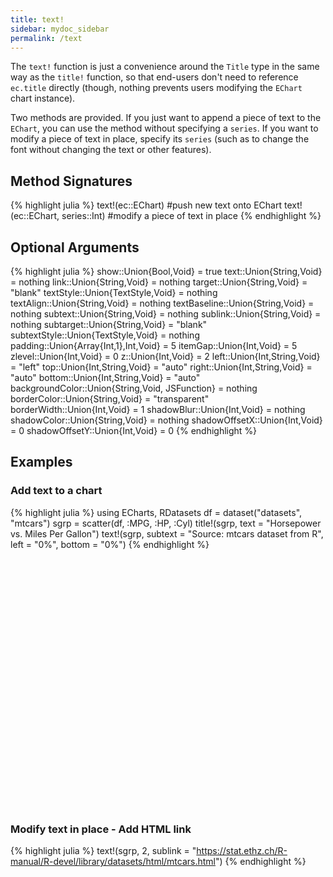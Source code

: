 ```yaml
---
title: text!
sidebar: mydoc_sidebar
permalink: /text
---
```


The `text!` function is just a convenience around the `Title` type in the same way as the `title!` function, so that end-users don't need to reference `ec.title` directly (though, nothing prevents users modifying the `EChart` chart instance).

Two methods are provided. If you just want to append a piece of text to the `EChart`, you can use the method without specifying a `series`. If you want to modify a piece of text in place, specify its `series` (such as to change the font without changing the text or other features).

## Method Signatures
{% highlight julia %}
text!(ec::EChart) #push new text onto EChart
text!(ec::EChart, series::Int) #modify a piece of text in place
{% endhighlight %}

## Optional Arguments
{% highlight julia %}
show::Union{Bool,Void} = true
text::Union{String,Void} = nothing
link::Union{String,Void} = nothing
target::Union{String,Void} = "blank"
textStyle::Union{TextStyle,Void} = nothing
textAlign::Union{String,Void} = nothing
textBaseline::Union{String,Void} = nothing
subtext::Union{String,Void} = nothing
sublink::Union{String,Void} = nothing
subtarget::Union{String,Void} = "blank"
subtextStyle::Union{TextStyle,Void} = nothing
padding::Union{Array{Int,1},Int,Void} = 5
itemGap::Union{Int,Void} = 5
zlevel::Union{Int,Void} = 0
z::Union{Int,Void} = 2
left::Union{Int,String,Void} = "left"
top::Union{Int,String,Void} = "auto"
right::Union{Int,String,Void} = "auto"
bottom::Union{Int,String,Void} = "auto"
backgroundColor::Union{String,Void, JSFunction} = nothing
borderColor::Union{String,Void} = "transparent"
borderWidth::Union{Int,Void} = 1
shadowBlur::Union{Int,Void} = nothing
shadowColor::Union{String,Void} = nothing
shadowOffsetX::Union{Int,Void} = 0
shadowOffsetY::Union{Int,Void} = 0
{% endhighlight %}

## Examples

### Add text to a chart
{% highlight julia %}
using ECharts, RDatasets
df = dataset("datasets", "mtcars")
sgrp = scatter(df, :MPG, :HP, :Cyl)
title!(sgrp, text = "Horsepower vs. Miles Per Gallon")
text!(sgrp, subtext = "Source: mtcars dataset from R", left = "0%", bottom = "0%")
{% endhighlight %}


<div id="text_ex" style="height:400px;width:800px;"></div>
<script type="text/javascript">

    // Initialize after dom ready
    var myChart = echarts.init(document.getElementById("text_ex"), JSON.parse(roma()));

    // Load data into the ECharts instance
    myChart.setOption(
{"xAxis":[{"splitNumber":5,"axisLabel":{"show":true,"interval":"auto","rotate":0,"inside":false,"formatter":"{value}","margin":8},"scale":false,"gridIndex":0,"name":"MPG","minInterval":0,"zlevel":0,"triggerEvent":false,"z":0,"inverse":false,"nameLocation":"middle","nameGap":30,"silent":true,"type":"value"}],"ec_charttype":"xy plot","series":[{"name":"4","yAxisIndex":0,"xAxisIndex":0,"smooth":false,"data":[[22.8,93.0],[24.4,62.0],[22.8,95.0],[32.4,66.0],[30.4,52.0],[33.9,65.0],[21.5,97.0],[27.3,66.0],[26.0,91.0],[30.4,113.0],[21.4,109.0]],"large":true,"type":"scatter","largeThreshold":2000},{"name":"6","yAxisIndex":0,"xAxisIndex":0,"smooth":false,"data":[[21.0,110.0],[21.0,110.0],[21.4,110.0],[18.1,105.0],[19.2,123.0],[17.8,123.0],[19.7,175.0]],"large":true,"type":"scatter","largeThreshold":2000},{"name":"8","yAxisIndex":0,"xAxisIndex":0,"smooth":false,"data":[[18.7,175.0],[14.3,245.0],[16.4,180.0],[17.3,180.0],[15.2,180.0],[10.4,205.0],[10.4,215.0],[14.7,230.0],[15.5,150.0],[15.2,150.0],[13.3,245.0],[19.2,175.0],[15.8,264.0],[15.0,335.0]],"large":true,"type":"scatter","largeThreshold":2000}],"theme":{"geo":{"label":{"normal":{"textStyle":{"color":"#000000"}},"emphasis":{"textStyle":{"color":"rgb(100,0,0)"}}},"itemStyle":{"normal":{"borderColor":"#444444","borderWidth":0.5,"areaColor":"#eeeeee"},"emphasis":{"borderColor":"#444444","borderWidth":1,"areaColor":"rgba(255,215,0,0.8)"}}},"parallel":{"itemStyle":{"normal":{"borderWidth":0,"borderColor":"#ccc"},"emphasis":{"borderWidth":0,"borderColor":"#ccc"}}},"markPoint":{"label":{"normal":{"textStyle":{"color":"#eeeeee"}},"emphasis":{"textStyle":{"color":"#eeeeee"}}}},"visualMap":{"color":["#e01f54","#e7dbc3"]},"funnel":{"itemStyle":{"normal":{"borderWidth":0,"borderColor":"#ccc"},"emphasis":{"borderWidth":0,"borderColor":"#ccc"}}},"bar":{"itemStyle":{"normal":{"barBorderColor":"#ccc","barBorderWidth":0},"emphasis":{"barBorderColor":"#ccc","barBorderWidth":0}}},"map":{"label":{"normal":{"textStyle":{"color":"#000000"}},"emphasis":{"textStyle":{"color":"rgb(100,0,0)"}}},"itemStyle":{"normal":{"borderColor":"#444444","borderWidth":0.5,"areaColor":"#eeeeee"},"emphasis":{"borderColor":"#444444","borderWidth":1,"areaColor":"rgba(255,215,0,0.8)"}}},"scatter":{"itemStyle":{"normal":{"borderWidth":0,"borderColor":"#ccc"},"emphasis":{"borderWidth":0,"borderColor":"#ccc"}}},"pie":{"itemStyle":{"normal":{"borderWidth":0,"borderColor":"#ccc"},"emphasis":{"borderWidth":0,"borderColor":"#ccc"}}},"graph":{"label":{"normal":{"textStyle":{"color":"#eeeeee"}}},"symbolSize":4,"itemStyle":{"normal":{"borderWidth":0,"borderColor":"#ccc"}},"smooth":false,"symbol":"emptyCircle","color":["#e01f54","#001852","#f5e8c8","#b8d2c7","#c6b38e","#a4d8c2","#f3d999","#d3758f","#dcc392","#2e4783","#82b6e9","#ff6347","#a092f1","#0a915d","#eaf889","#6699FF","#ff6666","#3cb371","#d5b158","#38b6b6"],"lineStyle":{"normal":{"color":"#aaaaaa","width":1}}},"backgroundColor":"rgba(0,0,0,0)","line":{"symbolSize":4,"itemStyle":{"normal":{"borderWidth":1}},"smooth":false,"symbol":"emptyCircle","lineStyle":{"normal":{"width":2}}},"candlestick":{"itemStyle":{"normal":{"borderColor0":"#b8d2c7","color":"#e01f54","borderColor":"#f5e8c8","borderWidth":1,"color0":"#001852"}}},"sankey":{"itemStyle":{"normal":{"borderWidth":0,"borderColor":"#ccc"},"emphasis":{"borderWidth":0,"borderColor":"#ccc"}}},"valueAxis":{"axisLine":{"show":true,"lineStyle":{"color":"#333"}},"axisLabel":{"textStyle":{"color":"#333"},"show":true},"splitLine":{"show":true,"lineStyle":{"color":["#ccc"]}},"splitArea":{"areaStyle":{"color":["rgba(250,250,250,0.3)","rgba(200,200,200,0.3)"]},"show":false},"axisTick":{"show":true,"lineStyle":{"color":"#333"}}},"toolbox":{"iconStyle":{"normal":{"borderColor":"#999999"},"emphasis":{"borderColor":"#666666"}}},"categoryAxis":{"axisLine":{"show":true,"lineStyle":{"color":"#333"}},"axisLabel":{"textStyle":{"color":"#333"},"show":true},"splitLine":{"show":false,"lineStyle":{"color":["#ccc"]}},"splitArea":{"areaStyle":{"color":["rgba(250,250,250,0.3)","rgba(200,200,200,0.3)"]},"show":false},"axisTick":{"show":true,"lineStyle":{"color":"#333"}}},"tooltip":{"axisPointer":{"crossStyle":{"color":"#cccccc","width":1},"lineStyle":{"color":"#cccccc","width":1}}},"timeline":{"label":{"normal":{"textStyle":{"color":"#293c55"}},"emphasis":{"textStyle":{"color":"#293c55"}}},"controlStyle":{"normal":{"color":"#293c55","borderColor":"#293c55","borderWidth":0.5},"emphasis":{"color":"#293c55","borderColor":"#293c55","borderWidth":0.5}},"checkpointStyle":{"color":"#e43c59","borderColor":"rgba(194,53,49,0.5)"},"itemStyle":{"normal":{"color":"#293c55","borderWidth":1},"emphasis":{"color":"#a9334c"}},"lineStyle":{"color":"#293c55","width":1}},"radar":{"symbolSize":4,"itemStyle":{"normal":{"borderWidth":1}},"smooth":false,"symbol":"emptyCircle","lineStyle":{"normal":{"width":2}}},"logAxis":{"axisLine":{"show":true,"lineStyle":{"color":"#333"}},"axisLabel":{"textStyle":{"color":"#333"},"show":true},"splitLine":{"show":true,"lineStyle":{"color":["#ccc"]}},"splitArea":{"areaStyle":{"color":["rgba(250,250,250,0.3)","rgba(200,200,200,0.3)"]},"show":false},"axisTick":{"show":true,"lineStyle":{"color":"#333"}}},"textStyle":{},"gauge":{"itemStyle":{"normal":{"borderWidth":0,"borderColor":"#ccc"},"emphasis":{"borderWidth":0,"borderColor":"#ccc"}}},"boxplot":{"itemStyle":{"normal":{"borderWidth":1},"emphasis":{"borderWidth":2}}},"color":["#e01f54","#001852","#f5e8c8","#b8d2c7","#c6b38e","#a4d8c2","#f3d999","#d3758f","#dcc392","#2e4783","#82b6e9","#ff6347","#a092f1","#0a915d","#eaf889","#6699FF","#ff6666","#3cb371","#d5b158","#38b6b6"],"title":{"textStyle":{"color":"#333333"},"subtextStyle":{"color":"#aaaaaa"}},"dataZoom":{"backgroundColor":"rgba(47,69,84,0)","textStyle":{"color":"#333333"},"handleSize":"100%","handleColor":"#a7b7cc","fillerColor":"rgba(167,183,204,0.4)","dataBackgroundColor":"rgba(47,69,84,0.3)"},"timeAxis":{"axisLine":{"show":true,"lineStyle":{"color":"#333"}},"axisLabel":{"textStyle":{"color":"#333"},"show":true},"splitLine":{"show":true,"lineStyle":{"color":["#ccc"]}},"splitArea":{"areaStyle":{"color":["rgba(250,250,250,0.3)","rgba(200,200,200,0.3)"]},"show":false},"axisTick":{"show":true,"lineStyle":{"color":"#333"}}},"legend":{"textStyle":{"color":"#333333"}}},"yAxis":[{"splitNumber":5,"axisLabel":{"show":true,"interval":"auto","rotate":0,"inside":false,"formatter":"{value}","margin":8},"scale":false,"gridIndex":0,"name":"HP","minInterval":0,"zlevel":0,"triggerEvent":false,"z":0,"inverse":false,"nameLocation":"middle","nameGap":50,"silent":true,"type":"value"}],"toolbox":{"feature":{},"orient":"vertical","itemSize":15,"height":"auto","zlevel":0,"z":2,"itemGap":20,"right":"auto","top":"center","width":"auto","show":false,"showTitle":true},"ec_width":800,"ec_height":400,"grid":[{"height":"auto","show":false,"width":"auto","backgroundColor":"transparent"}],"title":[{"left":"left","borderColor":"transparent","bottom":"auto","padding":5,"zlevel":0,"borderWidth":1,"target":"blank","z":2,"itemGap":5,"shadowOffsetY":0,"shadowOffsetX":0,"right":"auto","top":"auto","subtarget":"blank","show":true,"text":"Horsepower vs. Miles Per Gallon"},{"left":"0%","borderColor":"transparent","bottom":"0%","padding":5,"zlevel":0,"borderWidth":1,"target":"blank","z":2,"itemGap":5,"shadowOffsetY":0,"shadowOffsetX":0,"right":"auto","subtext":"Source: mtcars dataset from R","top":"auto","subtarget":"blank","show":true}],"legend":{"itemWidth":25,"data":["4","6","8"],"borderColor":"transparent","orient":"horizontal","bottom":"auto","height":"auto","zlevel":0,"padding":5,"borderWidth":1,"inactiveColor":"#ccc","z":2,"align":"auto","itemGap":10,"itemHeight":14,"backgroundColor":"transparent","shadowOffsetY":0,"shadowOffsetX":0,"right":"auto","top":"auto","width":"auto","selectedMode":true,"show":true}}

        );
</script>

### Modify text in place - Add HTML link

{% highlight julia %}
text!(sgrp, 2, sublink = "https://stat.ethz.ch/R-manual/R-devel/library/datasets/html/mtcars.html")
{% endhighlight %}

<div id="text_ex2" style="height:400px;width:800px;"></div>
<script type="text/javascript">

    // Initialize after dom ready
    var myChart = echarts.init(document.getElementById("text_ex2"), JSON.parse(roma()));

    // Load data into the ECharts instance
    myChart.setOption(
{"xAxis":[{"splitNumber":5,"axisLabel":{"show":true,"interval":"auto","rotate":0,"inside":false,"formatter":"{value}","margin":8},"scale":false,"gridIndex":0,"name":"MPG","minInterval":0,"zlevel":0,"triggerEvent":false,"z":0,"inverse":false,"nameLocation":"middle","nameGap":30,"silent":true,"type":"value"}],"ec_charttype":"xy plot","series":[{"name":"4","yAxisIndex":0,"xAxisIndex":0,"smooth":false,"data":[[22.8,93.0],[24.4,62.0],[22.8,95.0],[32.4,66.0],[30.4,52.0],[33.9,65.0],[21.5,97.0],[27.3,66.0],[26.0,91.0],[30.4,113.0],[21.4,109.0]],"large":true,"type":"scatter","largeThreshold":2000},{"name":"6","yAxisIndex":0,"xAxisIndex":0,"smooth":false,"data":[[21.0,110.0],[21.0,110.0],[21.4,110.0],[18.1,105.0],[19.2,123.0],[17.8,123.0],[19.7,175.0]],"large":true,"type":"scatter","largeThreshold":2000},{"name":"8","yAxisIndex":0,"xAxisIndex":0,"smooth":false,"data":[[18.7,175.0],[14.3,245.0],[16.4,180.0],[17.3,180.0],[15.2,180.0],[10.4,205.0],[10.4,215.0],[14.7,230.0],[15.5,150.0],[15.2,150.0],[13.3,245.0],[19.2,175.0],[15.8,264.0],[15.0,335.0]],"large":true,"type":"scatter","largeThreshold":2000}],"theme":{"geo":{"label":{"normal":{"textStyle":{"color":"#000000"}},"emphasis":{"textStyle":{"color":"rgb(100,0,0)"}}},"itemStyle":{"normal":{"borderColor":"#444444","borderWidth":0.5,"areaColor":"#eeeeee"},"emphasis":{"borderColor":"#444444","borderWidth":1,"areaColor":"rgba(255,215,0,0.8)"}}},"parallel":{"itemStyle":{"normal":{"borderWidth":0,"borderColor":"#ccc"},"emphasis":{"borderWidth":0,"borderColor":"#ccc"}}},"markPoint":{"label":{"normal":{"textStyle":{"color":"#eeeeee"}},"emphasis":{"textStyle":{"color":"#eeeeee"}}}},"visualMap":{"color":["#e01f54","#e7dbc3"]},"funnel":{"itemStyle":{"normal":{"borderWidth":0,"borderColor":"#ccc"},"emphasis":{"borderWidth":0,"borderColor":"#ccc"}}},"bar":{"itemStyle":{"normal":{"barBorderColor":"#ccc","barBorderWidth":0},"emphasis":{"barBorderColor":"#ccc","barBorderWidth":0}}},"map":{"label":{"normal":{"textStyle":{"color":"#000000"}},"emphasis":{"textStyle":{"color":"rgb(100,0,0)"}}},"itemStyle":{"normal":{"borderColor":"#444444","borderWidth":0.5,"areaColor":"#eeeeee"},"emphasis":{"borderColor":"#444444","borderWidth":1,"areaColor":"rgba(255,215,0,0.8)"}}},"scatter":{"itemStyle":{"normal":{"borderWidth":0,"borderColor":"#ccc"},"emphasis":{"borderWidth":0,"borderColor":"#ccc"}}},"pie":{"itemStyle":{"normal":{"borderWidth":0,"borderColor":"#ccc"},"emphasis":{"borderWidth":0,"borderColor":"#ccc"}}},"graph":{"label":{"normal":{"textStyle":{"color":"#eeeeee"}}},"symbolSize":4,"itemStyle":{"normal":{"borderWidth":0,"borderColor":"#ccc"}},"smooth":false,"symbol":"emptyCircle","color":["#e01f54","#001852","#f5e8c8","#b8d2c7","#c6b38e","#a4d8c2","#f3d999","#d3758f","#dcc392","#2e4783","#82b6e9","#ff6347","#a092f1","#0a915d","#eaf889","#6699FF","#ff6666","#3cb371","#d5b158","#38b6b6"],"lineStyle":{"normal":{"color":"#aaaaaa","width":1}}},"backgroundColor":"rgba(0,0,0,0)","line":{"symbolSize":4,"itemStyle":{"normal":{"borderWidth":1}},"smooth":false,"symbol":"emptyCircle","lineStyle":{"normal":{"width":2}}},"candlestick":{"itemStyle":{"normal":{"borderColor0":"#b8d2c7","color":"#e01f54","borderColor":"#f5e8c8","borderWidth":1,"color0":"#001852"}}},"sankey":{"itemStyle":{"normal":{"borderWidth":0,"borderColor":"#ccc"},"emphasis":{"borderWidth":0,"borderColor":"#ccc"}}},"valueAxis":{"axisLine":{"show":true,"lineStyle":{"color":"#333"}},"axisLabel":{"textStyle":{"color":"#333"},"show":true},"splitLine":{"show":true,"lineStyle":{"color":["#ccc"]}},"splitArea":{"areaStyle":{"color":["rgba(250,250,250,0.3)","rgba(200,200,200,0.3)"]},"show":false},"axisTick":{"show":true,"lineStyle":{"color":"#333"}}},"toolbox":{"iconStyle":{"normal":{"borderColor":"#999999"},"emphasis":{"borderColor":"#666666"}}},"categoryAxis":{"axisLine":{"show":true,"lineStyle":{"color":"#333"}},"axisLabel":{"textStyle":{"color":"#333"},"show":true},"splitLine":{"show":false,"lineStyle":{"color":["#ccc"]}},"splitArea":{"areaStyle":{"color":["rgba(250,250,250,0.3)","rgba(200,200,200,0.3)"]},"show":false},"axisTick":{"show":true,"lineStyle":{"color":"#333"}}},"tooltip":{"axisPointer":{"crossStyle":{"color":"#cccccc","width":1},"lineStyle":{"color":"#cccccc","width":1}}},"timeline":{"label":{"normal":{"textStyle":{"color":"#293c55"}},"emphasis":{"textStyle":{"color":"#293c55"}}},"controlStyle":{"normal":{"color":"#293c55","borderColor":"#293c55","borderWidth":0.5},"emphasis":{"color":"#293c55","borderColor":"#293c55","borderWidth":0.5}},"checkpointStyle":{"color":"#e43c59","borderColor":"rgba(194,53,49,0.5)"},"itemStyle":{"normal":{"color":"#293c55","borderWidth":1},"emphasis":{"color":"#a9334c"}},"lineStyle":{"color":"#293c55","width":1}},"radar":{"symbolSize":4,"itemStyle":{"normal":{"borderWidth":1}},"smooth":false,"symbol":"emptyCircle","lineStyle":{"normal":{"width":2}}},"logAxis":{"axisLine":{"show":true,"lineStyle":{"color":"#333"}},"axisLabel":{"textStyle":{"color":"#333"},"show":true},"splitLine":{"show":true,"lineStyle":{"color":["#ccc"]}},"splitArea":{"areaStyle":{"color":["rgba(250,250,250,0.3)","rgba(200,200,200,0.3)"]},"show":false},"axisTick":{"show":true,"lineStyle":{"color":"#333"}}},"textStyle":{},"gauge":{"itemStyle":{"normal":{"borderWidth":0,"borderColor":"#ccc"},"emphasis":{"borderWidth":0,"borderColor":"#ccc"}}},"boxplot":{"itemStyle":{"normal":{"borderWidth":1},"emphasis":{"borderWidth":2}}},"color":["#e01f54","#001852","#f5e8c8","#b8d2c7","#c6b38e","#a4d8c2","#f3d999","#d3758f","#dcc392","#2e4783","#82b6e9","#ff6347","#a092f1","#0a915d","#eaf889","#6699FF","#ff6666","#3cb371","#d5b158","#38b6b6"],"title":{"textStyle":{"color":"#333333"},"subtextStyle":{"color":"#aaaaaa"}},"dataZoom":{"backgroundColor":"rgba(47,69,84,0)","textStyle":{"color":"#333333"},"handleSize":"100%","handleColor":"#a7b7cc","fillerColor":"rgba(167,183,204,0.4)","dataBackgroundColor":"rgba(47,69,84,0.3)"},"timeAxis":{"axisLine":{"show":true,"lineStyle":{"color":"#333"}},"axisLabel":{"textStyle":{"color":"#333"},"show":true},"splitLine":{"show":true,"lineStyle":{"color":["#ccc"]}},"splitArea":{"areaStyle":{"color":["rgba(250,250,250,0.3)","rgba(200,200,200,0.3)"]},"show":false},"axisTick":{"show":true,"lineStyle":{"color":"#333"}}},"legend":{"textStyle":{"color":"#333333"}}},"yAxis":[{"splitNumber":5,"axisLabel":{"show":true,"interval":"auto","rotate":0,"inside":false,"formatter":"{value}","margin":8},"scale":false,"gridIndex":0,"name":"HP","minInterval":0,"zlevel":0,"triggerEvent":false,"z":0,"inverse":false,"nameLocation":"middle","nameGap":50,"silent":true,"type":"value"}],"toolbox":{"feature":{},"orient":"vertical","itemSize":15,"height":"auto","zlevel":0,"z":2,"itemGap":20,"right":"auto","top":"center","width":"auto","show":false,"showTitle":true},"ec_width":800,"ec_height":400,"grid":[{"height":"auto","show":false,"width":"auto","backgroundColor":"transparent"}],"title":[{"left":"left","borderColor":"transparent","bottom":"auto","padding":5,"zlevel":0,"borderWidth":1,"target":"blank","z":2,"itemGap":5,"shadowOffsetY":0,"shadowOffsetX":0,"right":"auto","top":"auto","subtarget":"blank","show":true,"text":"Horsepower vs. Miles Per Gallon"},{"left":"0%","borderColor":"transparent","bottom":"0%","padding":5,"zlevel":0,"borderWidth":1,"target":"blank","z":2,"itemGap":5,"shadowOffsetY":0,"shadowOffsetX":0,"right":"auto","subtext":"Source: mtcars dataset from R","top":"auto","subtarget":"blank","show":true,"sublink":"https://stat.ethz.ch/R-manual/R-devel/library/datasets/html/mtcars.html"}],"legend":{"itemWidth":25,"data":["4","6","8"],"borderColor":"transparent","orient":"horizontal","bottom":"auto","height":"auto","zlevel":0,"padding":5,"borderWidth":1,"inactiveColor":"#ccc","z":2,"align":"auto","itemGap":10,"itemHeight":14,"backgroundColor":"transparent","shadowOffsetY":0,"shadowOffsetX":0,"right":"auto","top":"auto","width":"auto","selectedMode":true,"show":true}}

);
</script>
